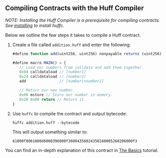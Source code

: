 ## Compiling Contracts with the Huff Compiler

_NOTE: Installing the Huff Compiler is a prerequisite for compiling contracts. See [installing](https://docs.huff.sh/get-started/installing/) to install huffc._

Below we outline the few steps it takes to compile a Huff contract.

1. Create a file called `addition.huff` and enter the following:

   ```javascript
   #define function add(uint256, uint256) nonpayable returns (uint256)

   #define macro MAIN() = {
      // Load our numbers from calldata and add them together.
      0x04 calldataload // [number1]
      0x24 calldataload // [number2]
      add               // [number1+number2]

      // Return our new number.
      0x00 mstore // Store our number in memory.
      0x20 0x00 return // Return it.
   }
   ```

2. Use `huffc` to compile the contract and output bytecode:

   ```shell
   huffc addition.huff --bytecode
   ```

   This will output something similar to:

   ```plaintext
   61000f8061000d6000396000f36004356024350160005260206000f3
   ```

You can find an in-depth explanation of this contract in [The Basics](https://docs.huff.sh/tutorial/the-basics) tutorial.
